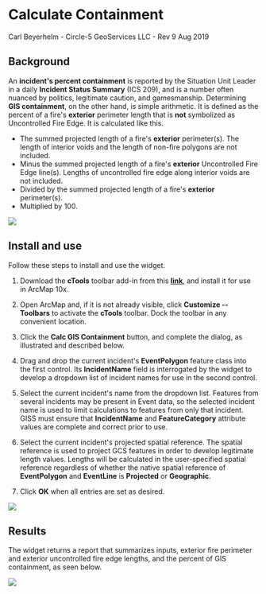 <style type="text/css">
	ol ol { list-style-type: lower-alpha; }
</style>

# Calculate Containment

Carl Beyerhelm - Circle-5 GeoServices LLC - Rev 9 Aug 2019

## Background
An **incident's percent containment** is reported by the Situation Unit Leader in a daily **Incident Status Summary** (ICS 209), and is a number often nuanced by politics, legitimate caution, and gamesmanship. Determining **GIS containment**, on the other hand, is simple arithmetic. It is defined as the percent of a fire's **exterior** perimeter length that is **not** symbolized as Uncontrolled Fire Edge. It is calculated like this.

* The summed projected length of a fire\'s **exterior** perimeter(s). The length of interior voids and the length of non-fire polygons are not included.
* Minus the summed projected length of a fire\'s **exterior** Uncontrolled Fire Edge line(s). Lengths of uncontrolled fire edge along interior voids are not included.
* Divided by the summed projected length of a fire\'s **exterior** perimeter(s).
* Multiplied by 100.

![][1]
## Install and use
Follow these steps to install and use the widget.

1.  Download the **cTools** toolbar add-in from this [**link**,] and install it for use in ArcMap 10x.

2.  Open ArcMap and, if it is not already visible, click **Customize -- Toolbars** to activate the **cTools** toolbar. Dock the toolbar in any convenient location.

3.  Click the **Calc GIS Containment** button, and complete the dialog, as illustrated and described below.

  1. Drag and drop the current incident\'s **EventPolygon** feature class into the first control. Its **IncidentName** field is interrogated by the widget to develop a dropdown list of incident names for use in the second control.

  2. Select the current incident\'s name from the dropdown list. Features from several incidents may be present in Event data, so the selected incident name is used to limit calculations to features from only that incident. GISS must ensure that **IncidentName** and **FeatureCategory** attribute values are complete and correct prior to use.

  3. Select the current incident\'s projected spatial reference. The spatial reference is used to project GCS features in order to develop legitimate length values. Lengths will be calculated in the user-specified spatial reference regardless of whether the native spatial reference of **EventPolygon** and **EventLine** is **Projected** or **Geographic**.

4.  Click **OK** when all entries are set as desired.

![][2]

## Results
The widget returns a report that summarizes inputs, exterior fire perimeter and exterior uncontrolled fire edge lengths, and the percent of GIS containment, as seen below.

![][3]

  [1]: media/CalculateContainment1.png
  [**link**,]: https://drive.google.com/file/d/13tYWH5feHFKldbYaPMrzKQSwc8mkpAfP/view?usp=sharing
  [2]: media/CalculateContainment2.png 
  [3]: media/CalculateContainment3.png
